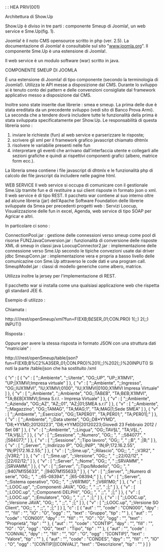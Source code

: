  :  : HEA PRIV(001)

Architettura di Show.Up

Show.Up è diviso in tre parti :  componente Smeup di Joomla!, un web service e Sme.Up(fig. 1).

Joomla! è il noto CMS opensource scritto in php (ver. 2.5).
La documentazione di Joomla! è consultabile sul sito "www.joomla.org".
Il componente Sme.Up è una estensione di Joomla!.

Il web service è un modulo software (war) scritto in java.

COMPONENTE SMEUP DI JOOMLA

È una estensione di Joomla! di tipo componente (secondo la terminologia di Joomla!).
Utilizza le API messe a disposizione dal CMS.
Durante lo sviluppo si è tenuto conto dei pattern e delle convenzioni consigliate dal framework
applicativo messo a disposizione dal CMS.

Inoltre sono state inserite due librerie :  smea e smeup.
La prima delle due è stata ereditata da un precedente sviluppo (vedi sito di Banco Prova Armi).
La seconda che a tendere dovrà includere tutte le funzionalità della prima è stata sviluppata
specificatamente per Show.Up.
Le responsabilità di questa libreria sono : 
1) inviare le richieste (fun) al web service e parserizzare le risposte;
2) scrivere gli xml per il framework grafico javascript chiamato dhtmlx
3) risolvere le variabilie presenti nelle fun
4) interpretare gli eventi che arrivano dall'interfaccia utente e collegarli alle sezioni
grafiche e quindi ai rispettivi componenti grafici (albero, matrice form ecc.).

La libreria smea contiene i file javascript di dhtmlx e le funzionalità php di calcolo dei file javscript da
includere nelle pagine html.

WEB SERVICE
Il web service si occupa di comunicare con il gestionale Sme.Up tramite fun e di restituire a sui client
risposte in formato json o xml.
Il web service è di tipo REST.
Il paccheto war contiene al suo interno oltre ad alcune libreria (jar) dell'Apache Software Foundation
delle librerie sviluppate da Smea per precedenti progetti web : 
Servizi Loocup, Visualizzazione delle fun in excel, Agenda, web service di tipo SOAP per Agricar e altri.

In particolare ci sono : 

ConnectionPool.jar :  gestione delle connessioni verso smeup come pool di risorse
FUN2JavaConversion.jar :  funzionalità di conversione delle risposte XML di smeup in classi java
LoocupConnector2.jar :  implementazione delle connessione verso Sme.Up secondo le tipiche convezioni usate dai driver jdbc
SmeupConn.jar :  implementazione vera e propria a basso livello delle comunicazine con Sme.Up attraverso le code dati e una program call.
SmeupModel.jar :  classi di modello generiche come albero, matrice.

Utilizza inoltre la jersey per l'implementazione di REST.

Il pacchetto war si installa come una qualsiasi applicazione web che rispetta gli standard JEE 6.

Esempio di utilizzo : 

Chiamata : 

http://<serverName>/<contextName>/rest/openSmeup/xml?fun=F(EXB;B£SER_01;CON.PRO) 1(;;) 2(;;) INPUT()

Risposta : 

<?xml version="1.0" encoding="ISO-8859-1"?>
<UiSmeup Testo="  - "> <Service Titolo1="" Titolo2=" " Funzione="F(EXB;B£SER_01;CON.PRO) 1(;;) 2(;;) INPUT()" Servizio="B£SER_01" TSep="." DSep=","/>
<Griglia>
<Colonna Cod="CON000" Txt="Gruppo" Tip="" Lun="99" IO="O" Ogg="" Dpy="" Fill="" Aut=""/>
<Colonna Cod="CON001" Txt="Proprietà" Tip="" Lun="99" IO="O" Ogg="" Dpy="" Fill="" Aut=""/>
<Colonna Cod="CONTIP" Txt="Tipo" Tip="" Lun="20" IO="O" Ogg="OG" Dpy="" Fill="" Aut=""/>
<Colonna Cod="CONVAL" Txt="Valore" Tip="" Lun="99" IO="O" Ogg="[CONTIP]" Dpy="" Fill="" Aut=""/>
<Colonna Cod="CONDES" Txt="Descrizione" Tip="" Lun="99" IO="O" Ogg="[CONTIP]|[CONVAL]" Dpy="" Fill="" Aut=""/>
</Griglia>
<Righe>
<Riga Fld="Ambiente|Utente|UP|X1IMVI|Impresa virtuale"/>
<Riga Fld="Ambiente|Ingresso|IUX1IMVI|0100|X1IMVI    Impresa Virtuale"/>
<Riga Fld="Ambiente|Ambiente|TAB£B|X1IMVI|Smea S.r.l. - Impresa Virtuale"/>
<Riga Fld="Ambiente|Azienda|AZ|01|SMEA s.r.l"/>
<Riga Fld="Ambiente|Magazzino|TAMAG|1|Sede SMEA"/>
<Riga Fld="Ambiente|Esercizio|TAPER01||"/>
<Riga Fld="Ambiente|Data utente|D8\*YYMD|20120223|Giovedì 23 Febbraio 2012 / Set 08"/>
<Riga Fld="Ambiente|Lingua|TAV§L||"/>
<Riga Fld="Sessione|Numero|  |584077|"/>
<Riga Fld="Sessione|Tipo lavoro|  |B|"/>
<Riga Fld="Server|Indirizzo IP|INIP|172.16.2.55|"/>
<Riga Fld="Sme.up|Rilascio|  |V3R2|"/>
<Riga Fld="Sme.up|Versione|  |22/02/12|"/>
<Riga Fld="Server|Nome|  |SRVAMM|"/>
<Riga Fld="Server|Tipo/Modello|  |9407M155633|"/>
<Riga Fld="Server|Numero di serie|  |65-08394|"/>
<Riga Fld="Server|Sistema operativo|  |V6R1M0|"/>
<Riga Fld="LOOC.up|Componenti JAVA|  ||"/>
<Riga Fld="LOOC.up|Componenti DELPHI|  ||"/>
<Riga Fld="LOOC.up|Emulatore|  ||"/>
<Riga Fld="LOOC.up|Versione JAVA|  ||"/>
<Riga Fld="LOOC.up|Versione SO Client|  ||"/>
</Righe>
</UiSmeup>

Oppure per avere la stessa risposta in formato JSON con una struttura dati "matriciale" : 

http://<serverName>/<contextName>/rest/openSmeup/table/json?fun=F(EXB;B%C2%A3SER_01;CON.PRO)%201(;;)%202(;;)%20INPUT()
Si noti la parte /table/json che ha sostituito /xml

{
  "r"  :  [ {
    "v"  :  [ ";;Ambiente", ";;Utente", "OG;;UP", "UP;;X1IMVI", "UP;|X1IMVI;Impresa virtuale" ]
  }, {
    "v"  :  [ ";;Ambiente", ";;Ingresso", "OG;;IUX1IMVI", "IU;X1IMVI;0100", "IU;X1IMVI|0100;X1IMVI    Impresa Virtuale" ]
  }, {
    "v"  :  [ ";;Ambiente", ";;Ambiente", "OG;;TAB£B", "TA;B£B;X1IMVI", "TA;B£B|X1IMVI;Smea S.r.l. - Impresa Virtuale" ]
  }, {
    "v"  :  [ ";;Ambiente", ";;Azienda", "OG;;AZ", "AZ;;01", "AZ;|01;SMEA s.r.l" ]
  }, {
    "v"  :  [ ";;Ambiente", ";;Magazzino", "OG;;TAMAG", "TA;MAG;1", "TA;MAG|1;Sede SMEA" ]
  }, {
    "v"  :  [ ";;Ambiente", ";;Esercizio", "OG;;TAPER01", "TA;PER01;", "TA;PER01|;" ]
  }, {
    "v"  :  [ ";;Ambiente", ";;Data utente", "OG;;D8\*YYMD", "D8;\*YYMD;20120223", "D8;\*YYMD|20120223;Giovedì 23 Febbraio 2012 / Set 08" ]
  }, {
    "v"  :  [ ";;Ambiente", ";;Lingua", "OG;;TAV§L", "TA;V§L;", "TA;V§L|;" ]
  }, {
    "v"  :  [ ";;Sessione", ";;Numero", "OG;;  ", "  ;;584077", "  ;|584077;" ]
  }, {
    "v"  :  [ ";;Sessione", ";;Tipo lavoro", "OG;;  ", "  ;;B", "  ;|B;" ]
  }, {
    "v"  :  [ ";;Server", ";;Indirizzo IP", "OG;;INIP", "IN;IP;172.16.2.55", "IN;IP|172.16.2.55;" ]
  }, {
    "v"  :  [ ";;Sme.up", ";;Rilascio", "OG;;  ", "  ;;V3R2", "  ;|V3R2;" ]
  }, {
    "v"  :  [ ";;Sme.up", ";;Versione", "OG;;  ", "  ;;22/02/12", "  ;|22/02/12;" ]
  }, {
    "v"  :  [ ";;Server", ";;Nome", "OG;;  ", "  ;;SRVAMM", "  ;|SRVAMM;" ]
  }, {
    "v"  :  [ ";;Server", ";;Tipo/Modello", "OG;;  ", "  ;;9407M155633", "  ;|9407M155633;" ]
  }, {
    "v"  :  [ ";;Server", ";;Numero di serie", "OG;;  ", "  ;;65-08394", "  ;|65-08394;" ]
  }, {
    "v"  :  [ ";;Server", ";;Sistema operativo", "OG;;  ", "  ;;V6R1M0", "  ;|V6R1M0;" ]
  }, {
    "v"  :  [ ";;LOOC.up", ";;Componenti JAVA", "OG;;  ", "  ;;", "  ;|;" ]
  }, {
    "v"  :  [ ";;LOOC.up", ";;Componenti DELPHI", "OG;;  ", "  ;;", "  ;|;" ]
  }, {
    "v"  :  [ ";;LOOC.up", ";;Emulatore", "OG;;  ", "  ;;", "  ;|;" ]
  }, {
    "v"  :  [ ";;LOOC.up", ";;Versione JAVA", "OG;;  ", "  ;;", "  ;|;" ]
  }, {
    "v"  :  [ ";;LOOC.up", ";;Versione SO Client", "OG;;  ", "  ;;", "  ;|;" ]
  } ],
  "c"  :  [ {
    "aut"  :  "",
    "code"  :  "CON000",
    "dpy"  :  "",
    "fill"  :  "",
    "IO"  :  "O",
    "ogg"  :  "",
    "text"  :  "Gruppo",
    "tip"  :  ""
  }, {
    "aut"  :  "",
    "code"  :  "CON001",
    "dpy"  :  "",
    "fill"  :  "",
    "IO"  :  "O",
    "ogg"  :  "",
    "text"  :  "Proprietà",
    "tip"  :  ""
  }, {
    "aut"  :  "",
    "code"  :  "CONTIP",
    "dpy"  :  "",
    "fill"  :  "",
    "IO"  :  "O",
    "ogg"  :  "OG",
    "text"  :  "Tipo",
    "tip"  :  ""
  }, {
    "aut"  :  "",
    "code"  :  "CONVAL",
    "dpy"  :  "",
    "fill"  :  "",
    "IO"  :  "O",
    "ogg"  :  "[CONTIP]",
    "text"  :  "Valore",
    "tip"  :  ""
  }, {
    "aut"  :  "",
    "code"  :  "CONDES",
    "dpy"  :  "",
    "fill"  :  "",
    "IO"  :  "O",
    "ogg"  :  "[CONTIP]|[CONVAL]",
    "text"  :  "Descrizione",
    "tip"  :  ""
  } ]
}











